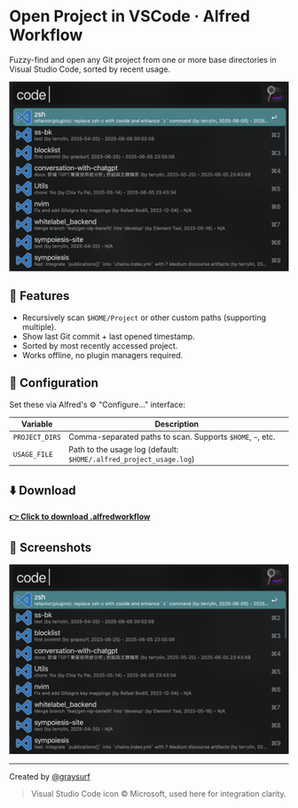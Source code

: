 # Open Project in VSCode · Alfred Workflow

Fuzzy-find and open any Git project from one or more base directories in Visual Studio Code, sorted by recent usage.

![Preview](assets/preview.png)

## 🚀 Features

- Recursively scan `$HOME/Project` or other custom paths (supporting multiple).
- Show last Git commit + last opened timestamp.
- Sorted by most recently accessed project.
- Works offline, no plugin managers required.

## 🔧 Configuration

Set these via Alfred's ⚙️ "Configure..." interface:

| Variable       | Description                                                                 |
|----------------|-----------------------------------------------------------------------------|
| `PROJECT_DIRS` | Comma-separated paths to scan. Supports `$HOME`, `~`, etc.                  |
| `USAGE_FILE`   | Path to the usage log (default: `$HOME/.alfred_project_usage.log`)          |

## ⬇️ Download

**[👉 Click to download .alfredworkflow](https://github.com/user-attachments/files/20615787/open-project-in-vscode.alfredworkflow.zip)**

## 📸 Screenshots

![preview](assets/preview.png)

---
Created by [@graysurf](https://github.com/graysurf)
> Visual Studio Code icon © Microsoft, used here for integration clarity.
